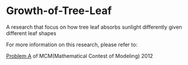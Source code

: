 Growth-of-Tree-Leaf
===================

A research that focus on how tree leaf absorbs sunlight differently given different leaf shapes

For more information on this research, please refer to:

<a href='http://www.comap.com/undergraduate/contests/mcm/contests/2012/problems/'>Problem A</a> of MCM(Mathematical Contest of Modeling) 2012
